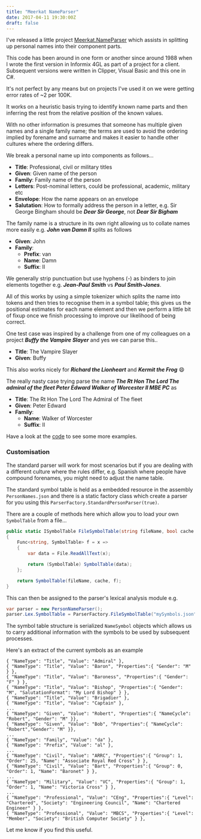 ```yaml
---
title: "Meerkat NameParser"
date: 2017-04-11 19:30:00Z
draft: false
---
```

I've released a little project [Meerkat.NameParser](https://www.nuget.org/packages/Meerkat.NameParser/) which assists in splitting up personal names into their component parts.

This code has been around in one form or another since around 1988 when I wrote the first version in Informix 4GL as part of a project for a client. Subsequent versions were written in Clipper, Visual Basic and this one in C#.

It's not perfect by any means but on projects I've used it on we were getting error rates of ~2 per 100K.

It works on a heuristic basis trying to identify known name parts and then inferring the rest from the relative position of the known values.

With no other information is presumes that someone has multiple given names and a single family name; the terms are used to avoid the ordering implied by forename and surname and makes it easier to handle other cultures where the ordering differs.

We break a personal name up into components as follows...

* **Title**: Professional, civil or military titles
* **Given**: Given name of the person
* **Family**: Family name of the person
* **Letters**: Post-nominal letters, could be professional, academic, military etc
* **Envelope**: How the name appears on an envelope
* **Salutation**: How to formally address the person in a letter, e.g. Sir George Bingham should be ***Dear Sir George***, not ***Dear Sir Bigham***

The family name is a structure in its own right allowing us to collate names more easily e.g. ***John van Damn II*** splits as follows

* **Given**: John
* **Family**:
    * **Prefix**: van
    * **Name**: Damn
    * **Suffix**: II

We generally strip punctuation but use hyphens (*-*) as binders to join elements together e.g. ***Jean-Paul Smith*** vs ***Paul Smith-Jones***.

All of this works by using a simple tokenizer which splits the name into tokens and then tries to recognise them in a symbol table; this gives us the positional estimates for each name element and then we perform a little bit of fixup once we finish processing to improve our likelihood of being correct.

One test case was inspired by a challenge from one of my colleagues on a project ***Buffy the Vampire Slayer*** and yes we can parse this..

* **Title**: The Vampire Slayer
* **Given**: Buffy

This also works nicely for ***Richard the Lionheart*** and ***Kermit the Frog*** :smile:

The really nasty case trying parse the name ***The Rt Hon The Lord The admiral of the fleet Peter Edward Walker of Worcester II MBE PC*** as

* **Title**: The Rt Hon The Lord The Admiral of The fleet
* **Given**: Peter Edward
* **Family**:
  * **Name**: Walker of Worcester
  * **Suffix**: II

Have a look at the [code](https://github.com/phatcher/Meerkat.NameParser) to see some more examples.

### Customisation

The standard parser will work for most scenarios but if you are dealing with a different culture where the rules differ, e.g. Spanish where people have compound forenames, you might need to adjust the name table.

The standard symbol table is held as a embedded resource in the assembly `PersonNames.json` and there is a static factory class which create a parser for you using this `ParserFactory.StandardPersonParser(true)`.

There are a couple of methods here which allow you to load your own `SymbolTable` from a file...

```csharp
public static ISymbolTable FileSymbolTable(string fileName, bool cache = true)
{
    Func<string, SymbolTable> f = x =>
    {
        var data = File.ReadAllText(x);

        return (SymbolTable) SymbolTable(data);
    };

    return SymbolTable(fileName, cache, f);
}
```

This can then be assigned to the parser's lexical analysis module e.g.

```csharp
var parser = new PersonNameParser();
parser.Lex.SymbolTable = ParserFactory.FileSymbolTable("mySymbols.json");  
```

The symbol table structure is serialized `NameSymbol` objects which allows us to carry additional information with the symbols to be used by subsequent processes.

Here's an extract of the current symbols as an example

```
{ "NameType": "Title", "Value": "Admiral" },
{ "NameType": "Title", "Value": "Baron", "Properties":{ "Gender": "M" } },
{ "NameType": "Title", "Value": "Baroness", "Properties":{ "Gender": "F" } },
{ "NameType": "Title", "Value": "Bishop", "Properties":{ "Gender": "M", "SalutationFormat": "My Lord Bishop" } },
{ "NameType": "Title", "Value": "Brigadier" },
{ "NameType": "Title", "Value": "Captain" },
...
{ "NameType": "Given", "Value": "Robert", "Properties":{ "NameCycle": "Robert", "Gender": "M" }},
{ "NameType": "Given", "Value": "Bob", "Properties":{ "NameCycle": "Robert","Gender": "M" }},
...
{ "NameType": "Family", "Value": "da" },
{ "NameType": "Prefix", "Value": "al" },
...
{ "NameType": "Civil", "Value": "ARRC", "Properties":{ "Group": 1, "Order": 25, "Name": "Associate Royal Red Cross" } },
{ "NameType": "Civil", "Value": "Bart", "Properties":{ "Group": 0, "Order": 1, "Name": "Baronet" } },
...
{ "NameType": "Military", "Value": "VC", "Properties":{ "Group": 1, "Order": 1, "Name": "Victoria Cross" } },
...
{ "NameType": "Professional", "Value": "CEng", "Properties":{ "Level": "Chartered", "Society": "Engineering Council", "Name": "Chartered Engineer" } },
{ "NameType": "Professional", "Value": "MBCS", "Properties":{ "Level": "Member", "Society": "British Computer Society" } },           
```

Let me know if you find this useful.
